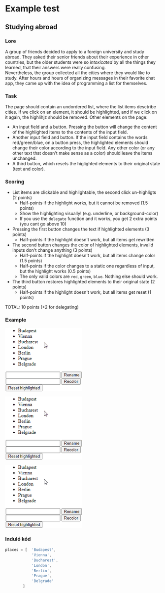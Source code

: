 # Example test
## Studying abroad
### Lore
A group of friends decided to apply to a foreign university and study abroad. They asked their senior friends about their experience in other countries, but the older students were so *intoxicated* by all the things they learned, that their answers were really confusing.<br>
Nevertheless, the group collected all the cities where they would like to study. After hours and hours of organizing messages in their favorite chat app, they came up with the idea of programming a list for themselves.
### Task
The page should contain an undordered list, where the list items desctribe cities. If we click on an element, it should be highlighted, and if we click on it again, the highlihjz should be removed. Other elements on the page:
- An input field and a button. Pressing the button will change the content of the highlighted items to the contents of the input field.
- Another input field and button. If the input field contains the words red/green/blue, on a button press, the highlighted elements should change their color according to the input field. Any other color (or any other text that doesn't make sense as a color) should leave the items unchanged.
- A third button, which resets the higlighted elements to their original state (text and color).

### Scoring

- List items are clickable and highlightable, the second click un-highligts (2 points)
    - Half-points if the highlight works, but it cannot be removed (1.5 points)
    - Show the highlighting visually! (e.g. underline, or background-color)
    - If you use the `delegate` function and it works, you get 2 extra points (you cant go above 10)
- Pressing the first button changes the text if highlighted elements (3 points)
    - Half-points if the highlight doesn't work, but all items get rewritten 
- The second button changes the color of highlighted elements, invalid inputs don't change anything (3 points)
    - Half-points if the highlight doesn't work, but all items change color (1.5 points)
    - Half-points if the color changes to a static one regardless of input, but the highlight works (0.5 points)
    - The only valid colors are `red`, `green`, `blue`. Nothing else should work.
- The third button restores highlighted elements to their original state (2 points)
    - Half-points if the highlight doesn't work, but all items get reset (1 points)

TOTAL: 10 points (+2 for delegating)

### Example

<picture>
    <source srcset="example.png" type="image/png" />
    <img src="example.gif" />
</picture>

![](example.gif)

![](example.png)

### Induló kód
```javascript
places = [  'Budapest',
            'Vienna',
            'Bucharest',
            'London',
            'Berlin',
            'Prague',
            'Belgrade'
        ]
```